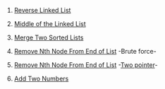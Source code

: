 1) [ Reverse Linked List](https://leetcode.com/problems/reverse-linked-list/)

2) [Middle of the Linked List](https://leetcode.com/problems/middle-of-the-linked-list/)

3) [Merge Two Sorted Lists](https://leetcode.com/problems/merge-two-sorted-lists/)

4) [Remove Nth Node From End of List](https://leetcode.com/problems/remove-nth-node-from-end-of-list/) -Brute force-

5) [Remove Nth Node From End of List](https://leetcode.com/problems/remove-nth-node-from-end-of-list/) -[Two pointer](https://takeuforward.org/data-structure/what-is-two-pointer-approach/)-

6) [Add Two Numbers](https://leetcode.com/problems/add-two-numbers/)

